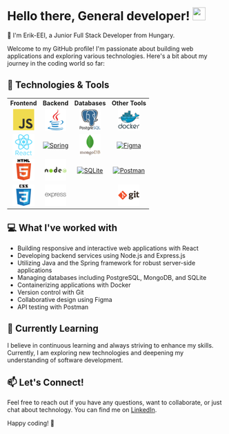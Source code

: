 # Hello there, General developer! <img src="https://raw.githubusercontent.com/FortAwesome/Font-Awesome/6.x/svgs/brands/old-republic.svg" width="30" height="30">
👋 I'm Erik-EEI, a Junior Full Stack Developer from Hungary.

Welcome to my GitHub profile! I'm passionate about building web applications and exploring various technologies. Here's a bit about my journey in the coding world so far:

## 🚀 Technologies & Tools

<table>
  <tr>
    <td align="center"><strong>Frontend</strong></td>
    <td align="center"><strong>Backend</strong></td>
    <td align="center"><strong>Databases</strong></td>
    <td align="center"><strong>Other Tools</strong></td>
  </tr>

  <tr>
    <td align="center">
      <a href="https://developer.mozilla.org/en-US/docs/Web/JavaScript">
        <img src="https://raw.githubusercontent.com/devicons/devicon/master/icons/javascript/javascript-original.svg" alt="JavaScript" width="50" height="50"/>
      </a>
    </td>
    <td align="center">
      <a href="https://www.java.com">
        <img src="https://raw.githubusercontent.com/devicons/devicon/master/icons/java/java-original.svg" alt="Java" width="50" height="50"/>
      </a>
    </td>
    <td align="center">
      <a href="https://www.postgresql.org">
        <img src="https://raw.githubusercontent.com/devicons/devicon/master/icons/postgresql/postgresql-original-wordmark.svg" alt="PostgreSQL" width="50" height="50"/>
      </a>
    </td>
    <td align="center">
      <a href="https://www.docker.com/">
        <img src="https://raw.githubusercontent.com/devicons/devicon/master/icons/docker/docker-original-wordmark.svg" alt="Docker" width="50" height="50"/>
      </a>
    </td>
  </tr>

  <tr>
    <td align="center">
      <a href="https://reactjs.org/">
        <img src="https://raw.githubusercontent.com/devicons/devicon/master/icons/react/react-original-wordmark.svg" alt="React" width="50" height="50"/>
      </a>
    </td>
    <td align="center">
      <a href="https://spring.io/">
        <img src="https://www.vectorlogo.zone/logos/springio/springio-icon.svg" alt="Spring" width="50" height="50"/>
      </a>
    </td>
    <td align="center">
      <a href="https://www.mongodb.com/">
        <img src="https://raw.githubusercontent.com/devicons/devicon/master/icons/mongodb/mongodb-original-wordmark.svg" alt="MongoDB" width="50" height="50"/>
      </a>
    </td>
    <td align="center">
      <a href="https://www.figma.com/">
        <img src="https://www.vectorlogo.zone/logos/figma/figma-icon.svg" alt="Figma" width="50" height="50"/>
      </a>
    </td>
  </tr>

  <tr>
    <td align="center">
      <a href="https://www.w3.org/html/">
        <img src="https://raw.githubusercontent.com/devicons/devicon/master/icons/html5/html5-original-wordmark.svg" alt="HTML5" width="50" height="50"/>
      </a>
    </td>
    <td align="center">
      <a href="https://nodejs.org">
        <img src="https://raw.githubusercontent.com/devicons/devicon/master/icons/nodejs/nodejs-original-wordmark.svg" alt="Node.js" width="50" height="50"/>
      </a>
    </td>
    <td align="center">
      <a href="https://www.sqlite.org/">
        <img src="https://www.vectorlogo.zone/logos/sqlite/sqlite-icon.svg" alt="SQLite" width="50" height="50"/>
      </a>
    </td>
    <td align="center">
      <a href="https://www.vectorlogo.zone/logos/getpostman/getpostman-icon.svg">
        <img src="https://www.vectorlogo.zone/logos/getpostman/getpostman-icon.svg" alt="Postman" width="50" height="50"/>
      </a>
    </td>
  </tr>

  <tr>
    <td align="center">
      <a href="https://www.w3schools.com/css/">
        <img src="https://raw.githubusercontent.com/devicons/devicon/master/icons/css3/css3-original-wordmark.svg" alt="CSS3" width="50" height="50"/>
      </a>
    </td>
    <td align="center">
      <a href="https://expressjs.com">
        <img src="https://raw.githubusercontent.com/devicons/devicon/master/icons/express/express-original-wordmark.svg" alt="Express.js" width="50" height="50"/>
      </a>
    </td>
    <td align="center">
      <!-- Empty cell for design -->
    </td>
     <td align="center">
      <a href="https://raw.githubusercontent.com/devicons/devicon/master/icons/git/git-original-wordmark.svg">
        <img src="https://raw.githubusercontent.com/devicons/devicon/master/icons/git/git-original-wordmark.svg" alt="Git" width="50" height="50"/>
      </a>
  </tr>
</table>

## 💻 What I've worked with
- Building responsive and interactive web applications with React
- Developing backend services using Node.js and Express.js
- Utilizing Java and the Spring framework for robust server-side applications
- Managing databases including PostgreSQL, MongoDB, and SQLite
- Containerizing applications with Docker
- Version control with Git
- Collaborative design using Figma
- API testing with Postman

## 🌱 Currently Learning
I believe in continuous learning and always striving to enhance my skills. Currently, I am exploring new technologies and deepening my understanding of software development.

## 📫 Let's Connect!
Feel free to reach out if you have any questions, want to collaborate, or just chat about technology. You can find me on [LinkedIn](YOUR_LINKEDIN_PROFILE_LINK).

Happy coding! 🚀

